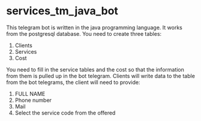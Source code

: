 # services_tm_java_bot
 
This telegram bot is written in the java programming language.
It works from the postgresql database. You need to create three tables:
1. Clients
2. Services
3. Cost

You need to fill in the service tables and the cost so that the information from them is pulled up in the bot telegram.
Clients will write data to the table from the bot telegrams, the client will need to provide:
1. FULL NAME
2. Phone number
3. Mail
4. Select the service code from the offered
